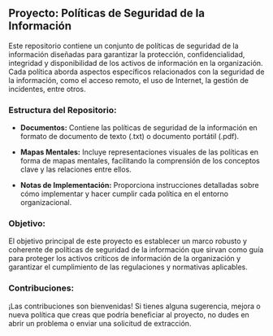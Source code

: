 ## Proyecto: Políticas de Seguridad de la Información

Este repositorio contiene un conjunto de políticas de seguridad de la información diseñadas para garantizar la protección, 
confidencialidad, integridad y disponibilidad de los activos de información en la organización. 
Cada política aborda aspectos específicos relacionados con la seguridad de la información, como el acceso remoto, 
el uso de Internet, la gestión de incidentes, entre otros.

### Estructura del Repositorio:

- **Documentos:** Contiene las políticas de seguridad de la información en formato de documento de texto (.txt) o documento portátil (.pdf).
  
- **Mapas Mentales:** Incluye representaciones visuales de las políticas en forma de mapas mentales, facilitando la comprensión de los conceptos clave y las relaciones entre ellos.

- **Notas de Implementación:** Proporciona instrucciones detalladas sobre cómo implementar y hacer cumplir cada política en el entorno organizacional.

### Objetivo:

El objetivo principal de este proyecto es establecer un marco robusto y coherente de políticas de seguridad de la información 
que sirvan como guía para proteger los activos críticos de información de la organización y garantizar el cumplimiento 
de las regulaciones y normativas aplicables.

### Contribuciones:

¡Las contribuciones son bienvenidas! Si tienes alguna sugerencia, mejora o nueva política que creas que podría 
beneficiar al proyecto, no dudes en abrir un problema o enviar una solicitud de extracción.